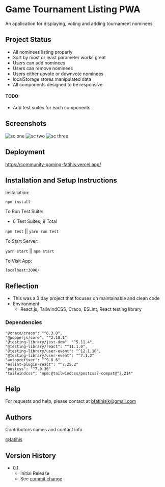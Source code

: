 # Game Tournament Listing PWA

An application for displaying, voting and adding tournament nominees.

## Project Status

- All nominees listing properly
- Sort by most or least parameter works great
- Users can add nominees
- Users can remove nominees
- Users either upvote or downvote nominees
- localStorage stores manipulated data
- All components designed to be responsive

#### TODO:

- Add test suites for each components

## Screenshots

![sc one](https://i.ibb.co/P9zDxvh/ss11.png)
![sc two](https://i.ibb.co/yF7G64P/ss22.png)
![sc three](https://i.ibb.co/z83sZbH/ss44.png)

## Deployment

https://community-gaming-fatihis.vercel.app/

## Installation and Setup Instructions

Installation:

`npm install`

To Run Test Suite:

- 6 Test Suites, 9 Total

`npm test` || `yarn run test`

To Start Server:

`yarn start` || `npm start`

To Visit App:

`localhost:3000/`

## Reflection

- This was a 3 day project that focuses on maintainable and clean code
- Environment
    - React.js, TailwindCSS, Craco, ESLint, React testing library

### Dependencies

    "@craco/craco": "^6.3.0",
    "@popperjs/core": "^2.10.1",
    "@testing-library/jest-dom": "^5.11.4",
    "@testing-library/react": "^11.1.0",
    "@testing-library/user-event": "^12.1.10",
    "@testing-library/user-event": "^7.1.2"
    "autoprefixer": "^9.8.6"
    "eslint-plugin-react": "^7.25.2"
    "postcss": "^7.0.36"
    "tailwindcss": "npm:@tailwindcss/postcss7-compat@^2.214"

## Help

For requests and help, please contact at bfatihisik@gmail.com

## Authors

Contributors names and contact info

 [@fatihis](https://github.com/fatihis)

## Version History

* 0.1
    * Initial Release
    * See [commit change](https://github.com/fatihis/CommunityGaming/commits/master) 
